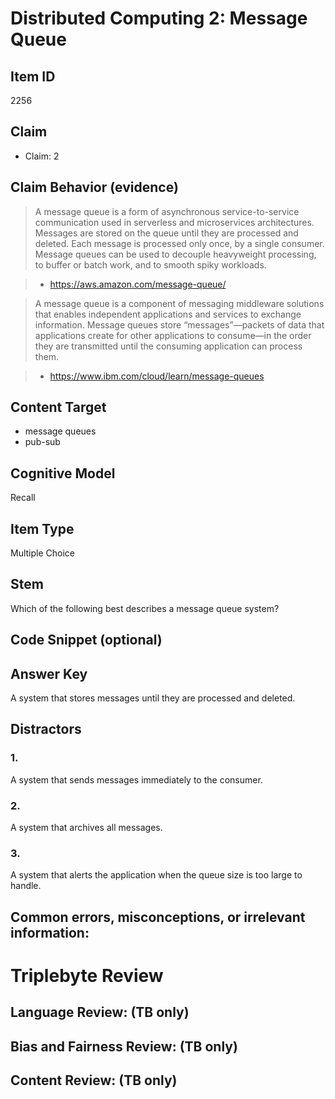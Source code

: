 # Distributed Computing 2: Message Queue


## Item ID
2256

## Claim

-   Claim: 2


## Claim Behavior (evidence)
> A message queue is a form of asynchronous service-to-service communication used in serverless and microservices architectures. Messages are stored on the queue until they are processed and deleted. Each message is processed only once, by a single consumer. Message queues can be used to decouple heavyweight processing, to buffer or batch work, and to smooth spiky workloads.

> - https://aws.amazon.com/message-queue/

> A message queue is a component of messaging middleware solutions that enables independent applications and services to exchange information. Message queues store “messages”—packets of data that applications create for other applications to consume—in the order they are transmitted until the consuming application can process them.

> - https://www.ibm.com/cloud/learn/message-queues

## Content Target

* message queues
* pub-sub


## Cognitive Model
Recall


## Item Type
Multiple Choice


## Stem

Which of the following best describes a message queue system?


## Code Snippet (optional)



## Answer Key

A system that stores messages until they are processed and deleted.


## Distractors
### 1.

A system that sends messages immediately to the consumer.


### 2.

A system that archives all messages.


### 3.

A system that alerts the application when the queue size is too large to handle.



## Common errors, misconceptions, or irrelevant information:


# Triplebyte Review


## Language Review: (TB only)


## Bias and Fairness Review: (TB only)


## Content Review: (TB only)


